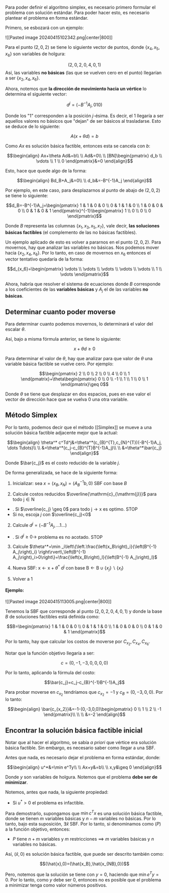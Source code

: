 
Para poder definir el algoritmo simplex, es necesario primero formular el problema con solución estándar. Para poder hacer esto, es necesario plantear el problema en forma estándar. 

Primero, se esbozará con un ejemplo: 

![[Pasted image 20240415102342.png|center|800]] 

Para el punto $(2,0,2)$ se tiene lo siguiente vector de puntos, donde $\lbrace x_4, x_5, x_6\rbrace$ son variables de holgura: 

$$(2,0,2,0,4,0,1)$$
Así, las variables **no básicas** (las que se vuelven cero en el punto) llegarían a ser $\lbrace x_2, x_4, x_6\rbrace$. 

Ahora, notemos que **la dirección de movimiento hacia un vértice** lo determina el siguiente vector: 

$$d^j=(-B^{-1}A_j, 010)$$

Donde los "1" corresponden a la posición $j$-ésima. Es decir, el $1$ llegaría a ser aquellos valores no básicos que "dejan" de ser básicos al trasladarse. Esto se deduce de lo siguiente: 

$$A(x+\theta d)=b$$

Como $Ax$ es solución básica factible, entonces esta se cancela con $b$: 

$$\begin{align}
Ax+\theta Ad&=b\\  \\
Ad&=0\\  \\
[BN]\begin{pmatrix}
d_b \\
\vdots \\
1 \\
0
\end{pmatrix}&=0
\end{align}$$

Esto, hace que quede algo de la forma: 

$$\begin{align}
Bd_B+A_j&=0\\  \\
d_b&=-B^{-1}A_j
\end{align}$$

Por ejemplo, en este caso, para desplazarnos al punto de abajo de $(2,0,2)$ se tiene lo siguiente: 

$$d_B=-B^{-1}A_j=\begin{pmatrix}
1 & 1 & 0 & 0 \\
0 & 1 & 1 & 0 \\
1 & 0 & 0 & 0 \\
0 & 1 & 0 & 1
\end{pmatrix}^{-1}\begin{pmatrix}
1 \\
0 \\
0 \\
0
\end{pmatrix}$$

Donde $B$ representa las columnas $\lbrace x_1, x_3, x_5, x_7\rbrace$, vale decir, **las soluciones básicas factibles** (el complemento de las no básicas factibles). 

Un ejemplo aplicado de esto es volver a pararnos en el punto $(2,0,2)$. Para movernos, hay que analizar las variables no básicas. Nos podemos mover hacia $\lbrace x_2, x_4, x_6\rbrace$. Por lo tanto, en caso de movernos en $x_6$ entonces el vector tentativo quedaría de la forma:

$$d_{x_6}=\begin{pmatrix}
\vdots \\
\vdots \\
\vdots \\
\vdots \\
\vdots \\
1 \\
\vdots
\end{pmatrix}$$

Ahora, habría que resolver el sistema de ecuaciones donde $B$ corresponde a los coeficientes de las **variables básicas** y $A_j$ el de las variables **no básicas**. 

## Determinar cuanto poder moverse 

Para determinar cuanto podemos movernos, lo determinará el valor del escalar $\theta$. 

Así, bajo a misma fórmula anterior, se tiene lo siguiente: 

$$x+\theta d\geq 0$$

Para determinar el valor de $\theta$, hay que analizar para que valor de $\theta$ una variable básica factible se vuelve cero. Por ejemplo: 

$$\begin{pmatrix}
2 \\
0 \\
2 \\
0 \\
4 \\
0 \\
1
\end{pmatrix}+\theta\begin{pmatrix}
0 \\
0 \\
-1 \\
1 \\
1 \\
0 \\
1
\end{pmatrix}\geq 0$$

Donde $\theta$ se tiene que desplazar en dos espacios, pues en ese valor el vector de dirección hace que se vuelva $0$ una otra variable. 

## Método Simplex 

Por lo tanto, podemos decir que el método [[Simplex]] se mueve a una solución básica factible adjacente mejor que la actual: 

$$\begin{align}
\theta^* c^Td^j&=\theta^*(c_{B}^{T},c_{N}^{T})(-B^{-1}A_j, \dots 1\dots)\\  \\
&=\theta^*(c_j-c_{B}^{T}B^{-1}A_j)\\  \\
&=\theta^*\bar{c_j}
\end{align}$$

Donde $\bar{c_j}$ es el costo reducido de la variable $j$. 

De forma generalizada, se hace de la siguiente forma: 

1. Inicializar: sea $x=\left(x_B, x_N\right)=\left(A_B^{-1} b, 0\right)$ SBF con base $B$

2. Calcule costos reducidos $\overline{\mathrm{c}_{\mathrm{j}}}$ para todo $\mathrm{j} \in \mathrm{N}$
- . Si $\overline{c_j} \geq 0$ para todo $\mathrm{j} \rightarrow \mathrm{x}$ es optimo. STOP
-  Si no, escoja $j$ con $\overline{c_j}<0$

2. Calcule $d^j=\left(-B^{-1} A_j, \ldots 1 \ldots\right)$
- . Si $d^j \geq 0 \rightarrow$ problema es no acotado. STOP

3. Calcule $\theta^*=\min _i\left\{\left.\frac{\left(x_B\right)_i}{\left(B^{-1} A_j\right)_i} \right\rvert\,\left(B^{-1} A_j\right)_i>0\right\}=\frac{\left(x_B\right)_l}{\left(B^{-1} A_j\right)_l}$

4. Nueva SBF: $\mathrm{x} \leftarrow \mathrm{x}+\theta^* \mathrm{~d}^{\mathrm{j}}$ con base $\mathrm{B} \leftarrow \mathrm{B} \cup\left\{x_j\right\} \backslash\left\{x_l\right\}$

5. Volver a 1

#### Ejemplo: 

![[Pasted image 20240415113005.png|center|800]] 

Tenemos la SBF que corresponde al punto $(2,0,2,0,4,0,1)$ y donde la base $B$ de soluciones factibles está definida como: 

$$B=\begin{pmatrix}
1 & 1 & 0 & 0 \\
0 & 1 & 1 & 0 \\
1 & 0 & 0 & 0 \\
0 & 1 & 0 & 1
\end{pmatrix}$$

Por lo tanto, hay que calcular los costos de moverse por $C_{x_2}, C_{x_4}, C_{x_6}$. 

Notar que la función objetivo llegaría a ser: 

$$c=(0,-1,-3,0,0,0,0)$$

Por lo tanto, aplicando la fórmula del costo: 

$$\bar{c_j}=c_j-c_{B}^{-1}B^{-1}A_j$$

Para probar moverse en $c_{x_2}$ tendríamos que $c_{x_2}=-1$ y $c_B=(0,-3,0,0)$. Por lo tanto: 

$$\begin{align}
\bar{c_{x_2}}&=-1-(0,-3,0,0)\begin{pmatrix}
0 \\
1 \\
2 \\
-1
\end{pmatrix}\\ \\  \\
&=-2 
\end{align}$$

## Encontrar la solución básica factible inicial 

Notar que al hacer el algoritmo, se sabía *a priori* que vértice era solución básica factible. Sin embargo, es necesario saber como llegar a una SBF. 

Antes que nada, es necesario dejar el problema en forma estándar, donde: 

$$\begin{align}
u^*&=\min e^Ty\\  \\
Ax+y&=b\\  \\
x,y&\geq 0
\end{align}$$

Donde $y$ son variables de holgura. Notemos que el problema **debe ser de minimizar**. 

Notemos, antes que nada, la siguiente propiedad: 

- Si $u^*>0$ el problema es infactible. 

Para demostrarlo, supongamos que $\min c^Tx$ es una solución básica factible, donde se tienen $m$ variables básicas y $n-m$ variables no básicas. Por lo tanto, bajo esta suposición, $\exists\hat{x}\;\text{SBF}$. Por lo tanto, si denominamos como $(P)$ a la función objetivo, entonces: 

- $P$ tiene $n+m$ variables y $m$ restricciones $\implies$ $m$ variables básicas y $n$ variables no básicas. 

Así, $(\hat{x},0)$ es solución básica factible, que puede ser descrito también como: 

$$(\hat{x},0)=(\hat{x_B},\hat{x_{NB},0})$$

Pero, notemos que la solución se tiene con $y=0$, haciendo que $\min e^Ty=0$. Por lo tanto, como $y$ debe ser $0$, entonces no es posible que el problema a minimizar tenga como valor números positivos.